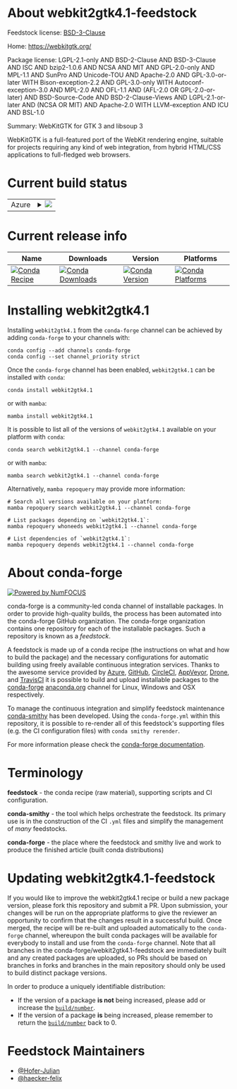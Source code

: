 About webkit2gtk4.1-feedstock
=============================

Feedstock license: [BSD-3-Clause](https://github.com/conda-forge/webkit2gtk4.1-feedstock/blob/main/LICENSE.txt)

Home: https://webkitgtk.org/

Package license: LGPL-2.1-only AND BSD-2-Clause AND BSD-3-Clause AND ISC AND bzip2-1.0.6 AND NCSA AND MIT AND GPL-2.0-only AND MPL-1.1 AND SunPro AND Unicode-TOU AND Apache-2.0 AND GPL-3.0-or-later WITH Bison-exception-2.2 AND GPL-3.0-only WITH Autoconf-exception-3.0 AND MPL-2.0 AND OFL-1.1 AND (AFL-2.0 OR GPL-2.0-or-later) AND BSD-Source-Code AND BSD-2-Clause-Views AND LGPL-2.1-or-later AND (NCSA OR MIT) AND Apache-2.0 WITH LLVM-exception AND ICU AND BSL-1.0

Summary: WebKitGTK for GTK 3 and libsoup 3

WebKitGTK is a full-featured port of the WebKit rendering engine, 
suitable for projects requiring any kind of web integration, from 
hybrid HTML/CSS applications to full-fledged web browsers.

Current build status
====================


<table>
    
  <tr>
    <td>Azure</td>
    <td>
      <details>
        <summary>
          <a href="https://dev.azure.com/conda-forge/feedstock-builds/_build/latest?definitionId=26364&branchName=main">
            <img src="https://dev.azure.com/conda-forge/feedstock-builds/_apis/build/status/webkit2gtk4.1-feedstock?branchName=main">
          </a>
        </summary>
        <table>
          <thead><tr><th>Variant</th><th>Status</th></tr></thead>
          <tbody><tr>
              <td>linux_64</td>
              <td>
                <a href="https://dev.azure.com/conda-forge/feedstock-builds/_build/latest?definitionId=26364&branchName=main">
                  <img src="https://dev.azure.com/conda-forge/feedstock-builds/_apis/build/status/webkit2gtk4.1-feedstock?branchName=main&jobName=linux&configuration=linux%20linux_64_" alt="variant">
                </a>
              </td>
            </tr>
          </tbody>
        </table>
      </details>
    </td>
  </tr>
</table>

Current release info
====================

| Name | Downloads | Version | Platforms |
| --- | --- | --- | --- |
| [![Conda Recipe](https://img.shields.io/badge/recipe-webkit2gtk4.1-green.svg)](https://anaconda.org/conda-forge/webkit2gtk4.1) | [![Conda Downloads](https://img.shields.io/conda/dn/conda-forge/webkit2gtk4.1.svg)](https://anaconda.org/conda-forge/webkit2gtk4.1) | [![Conda Version](https://img.shields.io/conda/vn/conda-forge/webkit2gtk4.1.svg)](https://anaconda.org/conda-forge/webkit2gtk4.1) | [![Conda Platforms](https://img.shields.io/conda/pn/conda-forge/webkit2gtk4.1.svg)](https://anaconda.org/conda-forge/webkit2gtk4.1) |

Installing webkit2gtk4.1
========================

Installing `webkit2gtk4.1` from the `conda-forge` channel can be achieved by adding `conda-forge` to your channels with:

```
conda config --add channels conda-forge
conda config --set channel_priority strict
```

Once the `conda-forge` channel has been enabled, `webkit2gtk4.1` can be installed with `conda`:

```
conda install webkit2gtk4.1
```

or with `mamba`:

```
mamba install webkit2gtk4.1
```

It is possible to list all of the versions of `webkit2gtk4.1` available on your platform with `conda`:

```
conda search webkit2gtk4.1 --channel conda-forge
```

or with `mamba`:

```
mamba search webkit2gtk4.1 --channel conda-forge
```

Alternatively, `mamba repoquery` may provide more information:

```
# Search all versions available on your platform:
mamba repoquery search webkit2gtk4.1 --channel conda-forge

# List packages depending on `webkit2gtk4.1`:
mamba repoquery whoneeds webkit2gtk4.1 --channel conda-forge

# List dependencies of `webkit2gtk4.1`:
mamba repoquery depends webkit2gtk4.1 --channel conda-forge
```


About conda-forge
=================

[![Powered by
NumFOCUS](https://img.shields.io/badge/powered%20by-NumFOCUS-orange.svg?style=flat&colorA=E1523D&colorB=007D8A)](https://numfocus.org)

conda-forge is a community-led conda channel of installable packages.
In order to provide high-quality builds, the process has been automated into the
conda-forge GitHub organization. The conda-forge organization contains one repository
for each of the installable packages. Such a repository is known as a *feedstock*.

A feedstock is made up of a conda recipe (the instructions on what and how to build
the package) and the necessary configurations for automatic building using freely
available continuous integration services. Thanks to the awesome service provided by
[Azure](https://azure.microsoft.com/en-us/services/devops/), [GitHub](https://github.com/),
[CircleCI](https://circleci.com/), [AppVeyor](https://www.appveyor.com/),
[Drone](https://cloud.drone.io/welcome), and [TravisCI](https://travis-ci.com/)
it is possible to build and upload installable packages to the
[conda-forge](https://anaconda.org/conda-forge) [anaconda.org](https://anaconda.org/)
channel for Linux, Windows and OSX respectively.

To manage the continuous integration and simplify feedstock maintenance
[conda-smithy](https://github.com/conda-forge/conda-smithy) has been developed.
Using the ``conda-forge.yml`` within this repository, it is possible to re-render all of
this feedstock's supporting files (e.g. the CI configuration files) with ``conda smithy rerender``.

For more information please check the [conda-forge documentation](https://conda-forge.org/docs/).

Terminology
===========

**feedstock** - the conda recipe (raw material), supporting scripts and CI configuration.

**conda-smithy** - the tool which helps orchestrate the feedstock.
                   Its primary use is in the construction of the CI ``.yml`` files
                   and simplify the management of *many* feedstocks.

**conda-forge** - the place where the feedstock and smithy live and work to
                  produce the finished article (built conda distributions)


Updating webkit2gtk4.1-feedstock
================================

If you would like to improve the webkit2gtk4.1 recipe or build a new
package version, please fork this repository and submit a PR. Upon submission,
your changes will be run on the appropriate platforms to give the reviewer an
opportunity to confirm that the changes result in a successful build. Once
merged, the recipe will be re-built and uploaded automatically to the
`conda-forge` channel, whereupon the built conda packages will be available for
everybody to install and use from the `conda-forge` channel.
Note that all branches in the conda-forge/webkit2gtk4.1-feedstock are
immediately built and any created packages are uploaded, so PRs should be based
on branches in forks and branches in the main repository should only be used to
build distinct package versions.

In order to produce a uniquely identifiable distribution:
 * If the version of a package **is not** being increased, please add or increase
   the [``build/number``](https://docs.conda.io/projects/conda-build/en/latest/resources/define-metadata.html#build-number-and-string).
 * If the version of a package **is** being increased, please remember to return
   the [``build/number``](https://docs.conda.io/projects/conda-build/en/latest/resources/define-metadata.html#build-number-and-string)
   back to 0.

Feedstock Maintainers
=====================

* [@Hofer-Julian](https://github.com/Hofer-Julian/)
* [@haecker-felix](https://github.com/haecker-felix/)

